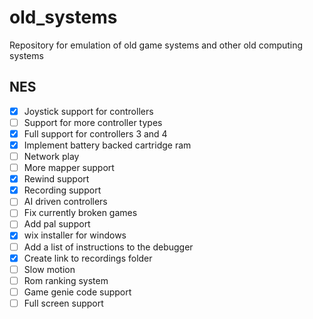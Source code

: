 # old_systems
Repository for emulation of old game systems and other old computing systems

## NES
- [x] Joystick support for controllers
- [ ] Support for more controller types
- [x] Full support for controllers 3 and 4
- [x] Implement battery backed cartridge ram
- [ ] Network play
- [ ] More mapper support
- [x] Rewind support
- [x] Recording support
- [ ] AI driven controllers
- [ ] Fix currently broken games
- [ ] Add pal support
- [x] wix installer for windows
- [ ] Add a list of instructions to the debugger
- [x] Create link to recordings folder
- [ ] Slow motion
- [ ] Rom ranking system
- [ ] Game genie code support
- [ ] Full screen support
